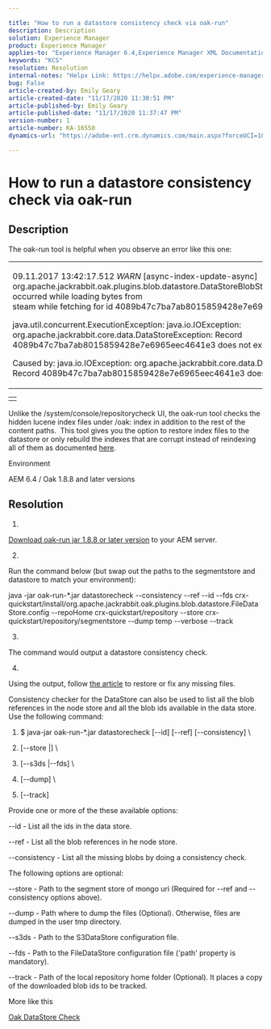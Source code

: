 ```yaml
---

title: "How to run a datastore consistency check via oak-run"  
description: Description  
solution: Experience Manager  
product: Experience Manager  
applies-to: "Experience Manager 6.4,Experience Manager XML Documentation for Adobe Experience Manager,Experience Manager XML Documentation Add-on for Adobe Experience Manager,Experience Manager"  
keywords: "KCS"  
resolution: Resolution  
internal-notes: "Helpx Link: https://helpx.adobe.com/experience-manager/kb/How-to-run-a-datastore-consistency-check-via-oak-run-AEM.html"  
bug: False  
article-created-by: Emily Geary  
article-created-date: "11/17/2020 11:30:51 PM"  
article-published-by: Emily Geary  
article-published-date: "11/17/2020 11:37:47 PM"  
version-number: 1  
article-number: KA-16550  
dynamics-url: "https://adobe-ent.crm.dynamics.com/main.aspx?forceUCI=1&pagetype=entityrecord&etn=knowledgearticle&id=ab9f85ec-2c29-eb11-a813-000d3a303484"

---
```


# How to run a datastore consistency check via oak-run

## Description

The oak-run tool is helpful when you observe an error like this one:



<table border="0" cellpadding="0" cellspacing="0">
 <tbody>
  <tr>
   <td>
   

09.11.2017 13:42:17.512 *WARN* [async-index-update-async] org.apache.jackrabbit.oak.plugins.blob.datastore.DataStoreBlobStore Error occurred while loading bytes from steam while fetching for id 4089b47c7ba7ab8015859428e7e6965eec4641e3#241

java.util.concurrent.ExecutionException: java.io.IOException: org.apache.jackrabbit.core.data.DataStoreException: Record 4089b47c7ba7ab8015859428e7e6965eec4641e3 does not exist

Caused by: java.io.IOException: org.apache.jackrabbit.core.data.DataStoreException: Record 4089b47c7ba7ab8015859428e7e6965eec4641e3 does not exist

   </td>
  </tr>
 </tbody>
</table>


<table border="0" cellpadding="0" cellspacing="0">
 <tbody>
  <tr>
   <td>
   


   </td>
  </tr>
 </tbody>
</table>



Unlike the /system/console/repositorycheck UI, the oak-run tool checks the hidden lucene index files under /oak: index in addition to the rest of the content paths.  This tool gives you the option to restore index files to the datastore or only rebuild the indexes that are corrupt instead of reindexing all of them as documented [here](https://helpx.adobe.com/experience-manager/kb/oak-blobstore-inconsistency-blobId.html).


Environment



AEM 6.4 / Oak 1.8.8 and later versions

## Resolution

1.  

[Download oak-run jar 1.8.8 or later version](https://repo1.maven.org/maven2/org/apache/jackrabbit/oak-run/1.6.6/oak-run-1.6.6.jar) to your AEM server.

2.  

Run the command below (but swap out the paths to the segmentstore and datastore to match your environment):

java -jar oak-run-*.jar datastorecheck --consistency --ref --id --fds crx-quickstart/install/org.apache.jackrabbit.oak.plugins.blob.datastore.FileDataStore.config --repoHome crx-quickstart/repository --store crx-quickstart/repository/segmentstore --dump temp --verbose --track

3.  

The command would output a datastore consistency check.

4.  

Using the output, follow [the article](https://helpx.adobe.com/experience-manager/kb/oak-blobstore-inconsistency-blobId.html) to restore or fix any missing files.

Consistency checker for the DataStore can also be used to list all the blob references in the node store and all the blob ids available in the data store. Use the following command:

1.  $ java-jar oak-run-*.jar datastorecheck [--id] [--ref] [--consistency] \
 
2.  [--store |] \
 
3.  [--s3ds |--fds] \
 
4.  [--dump] \
 
5.  [--track]





Provide one or more of the these available options:

--id - List all the ids in the data store.

--ref - List all the blob references in he node store.

--consistency - List all the missing blobs by doing a consistency check.

The following options are optional:

--store - Path to the segment store of mongo uri (Required for --ref and --consistency options above).

--dump - Path where to dump the files (Optional). Otherwise, files are dumped in the user tmp directory.

--s3ds - Path to the S3DataStore configuration file.

--fds - Path to the FileDataStore configuration file ('path' property is mandatory).

--track - Path of the local repository home folder (Optional). It places a copy of the downloaded blob ids to be tracked.


More like this



[Oak DataStore Check](https://github.com/apache/jackrabbit-oak/tree/1.8/oak-run#oak-datastore-check)
